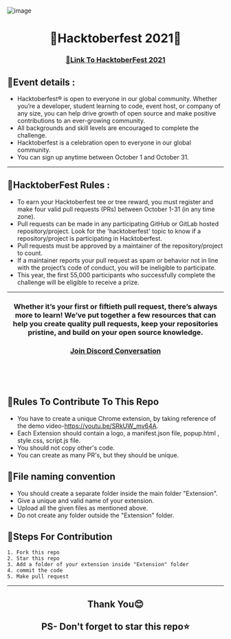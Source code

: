 ![image](https://camo.githubusercontent.com/5a8d352f17e028b08d7afe24eeb3293740bf399826ee1e3726dbae93d685c2b7/68747470733a2f2f6861636b746f626572666573742e6469676974616c6f6365616e2e636f6d2f5f6e7578742f696d672f6c6f676f2d6861636b746f626572666573742d66756c6c2e663432653362312e737667)

<h1 align="center"> 🌟Hacktoberfest 2021🌟 </h1>

<h3 align="center">
    <a href="https://hacktoberfest.digitalocean.com/">
        🔗Link To HacktoberFest 2021
    </a>
</h3>

## 📌Event details :

- Hacktoberfest® is open to everyone in our global community. Whether you’re a developer, student learning to code, event host, or company of any size, you can help drive growth of open source and make positive contributions to an ever-growing community. 
- All backgrounds and skill levels are encouraged to complete the challenge.
- Hacktoberfest is a celebration open to everyone in our global community.
- You can sign up anytime between October 1 and October 31.

---

## 📌HacktoberFest Rules :

- To earn your Hacktoberfest tee or tree reward, you must register and make four valid pull requests (PRs) between October 1-31 (in any time zone). 
- Pull requests can be made in any participating GitHub or GitLab hosted repository/project. Look for the 'hacktoberfest' topic to know if a repository/project is participating in Hacktoberfest. 
- Pull requests must be approved by a maintainer of the repository/project to count. 
- If a maintainer reports your pull request as spam or behavior not in line with the project’s code of conduct, you will be ineligible to participate. 
- This year, the first 55,000 participants who successfully complete the challenge will be eligible to receive a prize.

***
<h3 align="center"> Whether it’s your first or fiftieth pull request, there’s always more to learn! We’ve put together a few resources that can help you create quality pull requests, keep your repositories pristine, and build on your open source knowledge. </h3>


<h3 align="center">
    <a href="https://discord.com/invite/hacktoberfest/">
       Join Discord Conversation
    </a>
</h3>
<br>
<br>
<br>

## 📌Rules To Contribute To This Repo

-   You have to create a unique Chrome extension, by taking reference of the demo video-https://youtu.be/SRkUW_mv64A.
-   Each Extension should contain a logo, a manifest.json file, popup.html , style.css, script.js file.
-   You should not copy other's code.
-   You can create as many PR's, but they should be unique.

## 📍File naming convention

 - You should create a separate folder inside the main folder "Extension".
 - Give a unique and valid name of your extension.
 - Upload all the given files as mentioned above.
 - Do not create any folder outside the "Extension" folder.
     

## 📍Steps For Contribution

    1. Fork this repo
    2. Star this repo
    3. Add a folder of your extension inside "Extension" folder 
    4. commit the code
    5. Make pull request
    
***

<h2 align="center">
    <p>
        Thank You😊<br><br>
        PS- Don't forget to star this repo⭐
    </p>
</h2>


    
